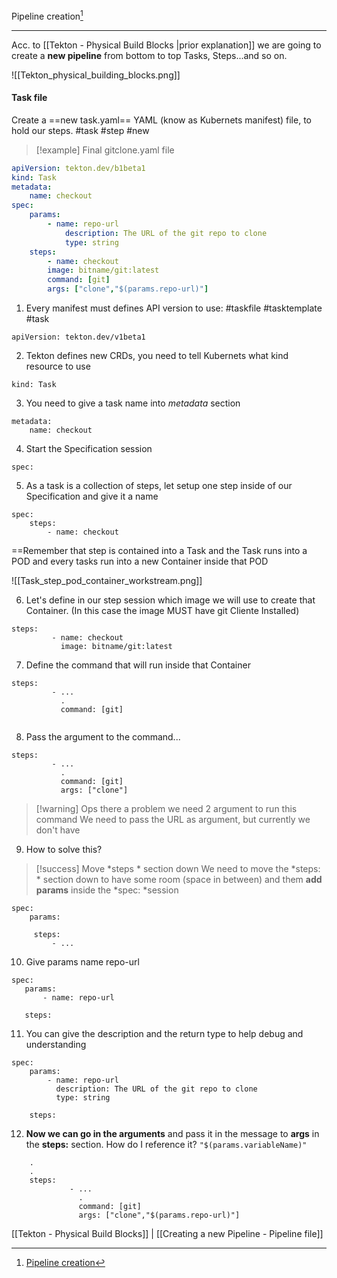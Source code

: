 Pipeline creation[^1]
***

Acc. to [[Tekton - Physical Build Blocks |prior explanation]] we are going to create a **new pipeline** from bottom to top Tasks, Steps...and so on.

![[Tekton_physical_building_blocks.png]]

#### Task file

Create a ==new task.yaml== YAML (know as Kubernets manifest) file, to hold our steps.
#task #step #new

>[!example] Final gitclone.yaml file

```yaml
apiVersion: tekton.dev/b1beta1
kind: Task
metadata: 
	name: checkout
spec:
	params:
		- name: repo-url
			description: The URL of the git repo to clone
			type: string
	steps:
		- name: checkout
		image: bitname/git:latest
		command: [git]
		args: ["clone","$(params.repo-url)"]


```

1. Every manifest must defines API version to use:
#taskfile #tasktemplate #task
```
apiVersion: tekton.dev/v1beta1	
```

2. Tekton defines new CRDs, you need to tell Kubernets what kind resource to use
```
kind: Task
```

3. You need to give a task name into *metadata* section
```
metadata: 
	name: checkout
```

4. Start the Specification session
```
spec:
```
 5. As a task is a collection of steps, let setup one step inside of our Specification and give it a name
 ```
 spec:
	 steps:
		 - name: checkout
```

==Remember that step is contained into a Task and the Task runs into a POD and every tasks run into a new Container inside that POD 

![[Task_step_pod_container_workstream.png]]

6. Let's define  in our step session which image we will use to create that Container.
(In this case the image MUST have git Cliente Installed)
```
steps:
		 - name: checkout
		   image: bitname/git:latest
```

7. Define the command that will run inside that Container

```
steps:
		 - ...
		   .
		   command: [git]
		  
```

8. Pass the argument to the command...
```
steps:
		 - ...
		   .
		   command: [git]
		   args: ["clone"]
```

>[!warning] Ops there a problem we need 2 argument to run this command
>We need to pass the URL as argument, but currently we don't have

9. How to solve this?
>[!success] Move *steps * section down
>We need to move the *steps: * section down to have some room (space in between) and them **add params** inside the *spec: *session

```
spec:
	params:
	
	 steps:
		 - ...
```
 
 10. Give params name repo-url
 ```
 spec:
	params:
		- name: repo-url

	steps:
```

11. You can give the description and the return type to help debug and understanding
```
spec:
	params:
		- name: repo-url
		  description: The URL of the git repo to clone
		  type: string

	steps:
```

12. **Now we can go in the arguments** and pass it in the message to **args** in the **steps:** section.
    How do I reference it? ```"$(params.variableName)"```
```
	.
	.
	steps:
			 - ...
			   .
			   command: [git]
			   args: ["clone","$(params.repo-url)"]
```
    


[[Tekton - Physical Build Blocks]] | [[Creating a new Pipeline - Pipeline file]]

[^1]: [Pipeline creation](https://www.coursera.org/learn/continuous-integration-and-continuous-delivery-ci-cd/lecture/0Srjv/building-a-tekton-pipeline)